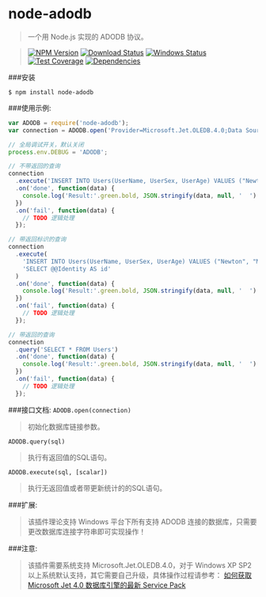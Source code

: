 node-adodb
===========
>一个用 Node.js 实现的 ADODB 协议。

>[![NPM Version][npm-image]][npm-url]
>[![Download Status][download-image]][npm-url]
>[![Windows Status][appveyor-image]][appveyor-url]
>[![Test Coverage][coveralls-image]][coveralls-url]
>[![Dependencies][david-image]][david-url]

###安装
```
$ npm install node-adodb
```

###使用示例:
```js
var ADODB = require('node-adodb');
var connection = ADODB.open('Provider=Microsoft.Jet.OLEDB.4.0;Data Source=node-adodb.mdb;');

// 全局调试开关，默认关闭
process.env.DEBUG = 'ADODB';

// 不带返回的查询
connection
  .execute('INSERT INTO Users(UserName, UserSex, UserAge) VALUES ("Newton", "Male", 25)')
  .on('done', function(data) {
    console.log('Result:'.green.bold, JSON.stringify(data, null, '  ').bold);
  })
  .on('fail', function(data) {
    // TODO 逻辑处理
  });

// 带返回标识的查询
connection
  .execute(
    'INSERT INTO Users(UserName, UserSex, UserAge) VALUES ("Newton", "Male", 25)',
    'SELECT @@Identity AS id'
  )
  .on('done', function(data) {
    console.log('Result:'.green.bold, JSON.stringify(data, null, '  ').bold);
  })
  .on('fail', function(data) {
    // TODO 逻辑处理
  });

// 带返回的查询
connection
  .query('SELECT * FROM Users')
  .on('done', function(data) {
    console.log('Result:'.green.bold, JSON.stringify(data, null, '  ').bold);
  })
  .on('fail', function(data) {
    // TODO 逻辑处理
  });
```

###接口文档:
`ADODB.open(connection)`
>初始化数据库链接参数。

`ADODB.query(sql)`
>执行有返回值的SQL语句。

`ADODB.execute(sql, [scalar])`
>执行无返回值或者带更新统计的的SQL语句。

###扩展:
>该插件理论支持 Windows 平台下所有支持 ADODB 连接的数据库，只需要更改数据库连接字符串即可实现操作！

###注意:
>该插件需要系统支持 Microsoft.Jet.OLEDB.4.0，对于 Windows XP SP2 以上系统默认支持，其它需要自己升级，具体操作过程请参考：
[如何获取 Microsoft Jet 4.0 数据库引擎的最新 Service Pack](http://support.microsoft.com/default.aspx?scid=kb;zh-CN;239114)

[npm-image]: https://img.shields.io/npm/v/node-adodb.svg?style=flat-square
[npm-url]: https://www.npmjs.org/package/node-adodb
[download-image]: https://img.shields.io/npm/dm/node-adodb.svg?style=flat-square
[appveyor-image]: https://img.shields.io/appveyor/ci/nuintun/node-adodb.svg?style=flat-square&label=windows
[appveyor-url]: https://ci.appveyor.com/project/nuintun/node-adodb
[coveralls-image]: http://img.shields.io/coveralls/nuintun/node-adodb/master.svg?style=flat-square
[coveralls-url]: https://coveralls.io/r/nuintun/node-adodb?branch=master
[david-image]: https://img.shields.io/david/nuintun/node-adodb.svg?style=flat-square
[david-url]: https://david-dm.org/nuintun/node-adodb
